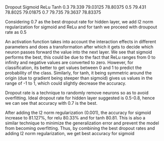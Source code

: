 Dropout	Sigmoid	ReLu	Tanh
0.3	79.339	79.03125	78.80375
0.5	79.431	78.8025	79.01875
0.7	79.735	79.3637	78.83375

Considering 0.7 as the best dropout rate for hidden layer, we add l2 norm regularization for sigmoid and ReLu and for tanh we proceed with droupout rate as 0.5

An activation function takes into account the interaction effects in different parameters and does a transformation after which it gets to decide which neuron passes forward the value into the next layer. We see that sigmoid performs the best, this could be due to the fact that ReLu ranges from 0 to infinity and negative values are converted to zero. However, for classification, its better to get values between 0 and 1 to predict the probability of the class. Similarly, for tanh, it being symmetric around the origin (due to gradient being steeper than sigmoid) gives us values in the range of -1 to 1, which could slightly decrease the accuracy.

Dropout rate is a technique to randomly remove neurons so as to avoid overfitting. Ideal dropout rate for hidden layer suggested is 0.5-0.8, hence we can see that accuracy with 0.7 is the best.

After adding the l2 norm regularization (0.001), the accuracy for sigmoid increase to 81.127%, for relu 80.33% and for tanh 80.81. This is also a similar technique to minimize the generalization error and prevent the model from becoming overfitting. Thus, by combining the best dropout rates and adding l2 norm regularization, we get best accuracy for sigmoid 

